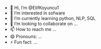 - 👋 Hi, I’m @ElifKoyuncu1
- 👀 I’m interested in sofware
- 🌱 I’m currently learning python, NLP, SQL
- 💞️ I’m looking to collaborate on ...
- 📫 How to reach me ...
- 😄 Pronouns: ...
- ⚡ Fun fact: ...

<!---
ElifKoyuncu1/ElifKoyuncu1 is a ✨ special ✨ repository because its `README.md` (this file) appears on your GitHub profile.
You can click the Preview link to take a look at your changes.
--->
